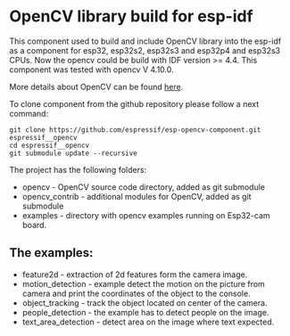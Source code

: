 # OpenCV library build for esp-idf

This component used to build and include OpenCV library into the esp-idf as a component for esp32, esp32s2, esp32s3 and esp32p4 and esp32s3 CPUs.
Now the opencv could be build with IDF version >= 4.4. 
This component was tested with opencv V 4.10.0.

More details about OpenCV can be found [here](https://opencv.org/).

To clone component from the github repository please follow a next command:

```
git clone https://github.com/espressif/esp-opencv-component.git espressif__opencv
cd espressif__opencv
git submodule update --recursive
```

The project has the following folders:

* opencv - OpenCV source code directory, added as git submodule
* opencv_contrib - additional modules for OpenCV, added as git submodule
* examples - directory with opencv examples running on Esp32-cam board.

## The examples:

* feature2d - extraction of 2d features form the camera image.
* motion_detection - example detect the motion on the picture from camera and print the coordinates of the object to the console.
* object_tracking - track the object located on center of the camera.
* people_detection - the example has to detect people on the image.
* text_area_detection - detect area on the image where text expected.

